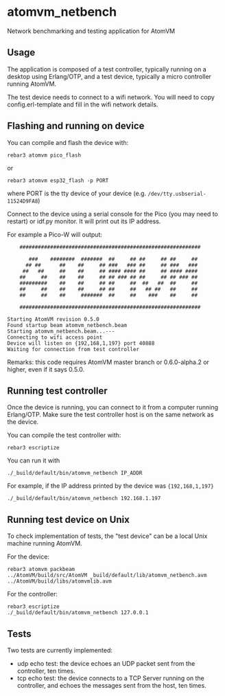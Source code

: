 atomvm_netbench
=====

Network benchmarking and testing application for AtomVM

Usage
-----

The application is composed of a test controller, typically running on a
desktop using Erlang/OTP, and a test device, typically a micro controller
running AtomVM.

The test device needs to connect to a wifi network. You will need to copy
config.erl-template and fill in the wifi network details.

Flashing and running on device
------------------------------

You can compile and flash the device with:

```shell
rebar3 atomvm pico_flash
```

or

```shell
rebar3 atomvm esp32_flash -p PORT
```

where PORT is the tty device of your device (e.g. `/dev/tty.usbserial-11524D9FA8`)

Connect to the device using a serial console for the Pico (you may need to
restart) or idf.py monitor. It will print out its IP address.

For example a Pico-W will output:

        ###########################################################

           ###    ########  #######  ##     ## ##     ## ##     ##
          ## ##      ##    ##     ## ###   ### ##     ## ###   ###
         ##   ##     ##    ##     ## #### #### ##     ## #### ####
        ##     ##    ##    ##     ## ## ### ## ##     ## ## ### ##
        #########    ##    ##     ## ##     ##  ##   ##  ##     ##
        ##     ##    ##    ##     ## ##     ##   ## ##   ##     ##
        ##     ##    ##     #######  ##     ##    ###    ##     ##

        ###########################################################

    Starting AtomVM revision 0.5.0
    Found startup beam atomvm_netbench.beam
    Starting atomvm_netbench.beam...---
    Connecting to wifi access point
    Device will listen on {192,168,1,197} port 40888
    Waiting for connection from test controller

Remarks: this code requires AtomVM master branch or 0.6.0-alpha.2 or higher,
even if it says 0.5.0.

Running test controller
-----------------------

Once the device is running, you can connect to it from a computer running
Erlang/OTP. Make sure the test controller host is on the same network as the
device.

You can compile the test controller with:

```shell
rebar3 escriptize
```

You can run it with

```shell
./_build/default/bin/atomvm_netbench IP_ADDR
```

For example, if the IP address printed by the device was `{192,168,1,197}`

```shell
./_build/default/bin/atomvm_netbench 192.168.1.197
```

Running test device on Unix
---------------------------

To check implementation of tests, the "test device" can be a local Unix machine
running AtomVM.

For the device:
```shell
rebar3 atomvm packbeam
../AtomVM/build/src/AtomVM _build/default/lib/atomvm_netbench.avm ../AtomVM/build/libs/atomvmlib.avm
```

For the controller:
```
rebar3 escriptize
./_build/default/bin/atomvm_netbench 127.0.0.1
```

Tests
-----

Two tests are currently implemented:
- udp echo test: the device echoes an UDP packet sent from the controller,
  ten times.
- tcp echo test: the device connects to a TCP Server running on the controller,
  and echoes the messages sent from the host, ten times.

